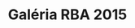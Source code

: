 ---
layout: post
title: Galéria RBA 2015
categories: gallery
link: https://www.facebook.com/pg/RBA-Robotický-Battle-na-Alejovej-301693466574320/photos/?tab=album&album_id=830426927034302
front_img: https://scontent.fprg2-1.fna.fbcdn.net/v/t31.0-8/11313086_830429847034010_8356676035867466940_o.jpg?_nc_cat=110&_nc_ht=scontent.fprg2-1.fna&oh=5e669519b1476212de743fe14ef074ec&oe=5D1E16E6
---